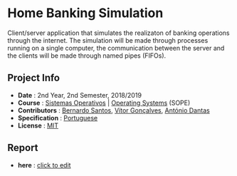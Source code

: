 # Home Banking Simulation
Client/server application that simulates the realizaton of banking operations through the internet. The simulation will be made through processes running on a single computer, the communication between the server and the clients will be made through named pipes (FIFOs).

## Project Info
* **Date** : 2nd Year, 2nd Semester, 2018/2019
* **Course** : [Sistemas Operativos](https://sigarra.up.pt/feup/pt/ucurr_geral.ficha_uc_view?pv_ocorrencia_id=419998) | [Operating Systems](https://sigarra.up.pt/feup/en/UCURR_GERAL.FICHA_UC_VIEW?pv_ocorrencia_id=419998) (SOPE)
* **Contributors** : [Bernardo Santos](https://github.com/bernas670), [Vítor Gonçalves](https://github.com/torrinheira), [António Dantas](https://github.com/antoniopedrodantas)
* **Specification** : [Portuguese](specification.pdf)
* **License** : [MIT](LICENSE)

## Report
* **here** : [click to edit](https://docs.google.com/document/d/1utjFu8-0T5fDLNAqVEi_IYlQlthEUgodKl9eNPKsovo/edit)
